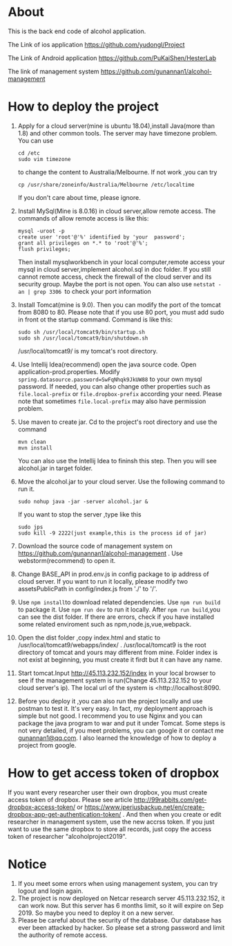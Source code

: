 # About

This is the back end code of alcohol application. 

The Link of ios application <https://github.com/yudongl/Project>

The Link of Android application <https://github.com/PuKaiShen/HesterLab>

The link of management system  https://github.com/gunannan1/alcohol-management



# How to deploy the project

1. Apply for a cloud server(mine is ubuntu 18.04),install Java(more than 1.8) and 
   other common tools. The server may have timezone problem. You can use 

   ```
   cd /etc
   sudo vim timezone
   ```

   to change the content to Australia/Melbourne. If not work ,you can try 

   ```
   cp /usr/share/zoneinfo/Australia/Melbourne /etc/localtime
   
   ```

   If you don't care about time, please ignore.

2. Install MySql(Mine is 8.0.16) in cloud server,allow remote access. The commands of allow remote access is like this:

   ```
   mysql -uroot -p
   create user 'root'@'%' identified by 'your  password';  
   grant all privileges on *.* to 'root'@'%'; 
   flush privileges;
   ```

   Then install mysqlworkbench in your local computer,remote access your mysql in cloud server,implement alcohol.sql in doc folder.  If you still cannot remote access, check the firewall of the cloud server and its security group. Maybe the port is not open. You can also use `netstat -an | grep 3306 `to check your port information

3. Install Tomcat(mine is 9.0). Then you can modify the port of the tomcat from 8080 to 80. Please note that if you use 80 port, you must add sudo in front ot the startup command. Command is like this:

   ```
   sudo sh /usr/local/tomcat9/bin/startup.sh 
   sudo sh /usr/local/tomcat9/bin/shutdown.sh 
   ```

   /usr/local/tomcat9/ is my tomcat's root directory.

4. Use Intellij Idea(recommend) open the java source code. Open application-prod.properties. Modify `spring.datasource.password=SwFqNhqk9JkUW88` to your own mysql password. If needed, you can also change other properties such as `file.local-prefix` or  `file.dropbox-prefix` according your need. Please note that sometimes `file.local-prefix` may also have permission problem.

5. Use maven to create jar. Cd to the project's root directory and use the command 

   ```
   mvn clean
   mvn install
   ```

   You can also use the Intellij Idea to fininsh this step. Then you will see alcohol.jar in target folder.

6. Move the alcohol.jar to your cloud server. Use the following command to run it.

   ```
   sudo nohup java -jar -server alcohol.jar & 
   ```

   If you want to stop the server ,type like this

   ```
   sudo jps
   sudo kill -9 2222(just example,this is the process id of jar)
   ```

7. Download the source code of management system on <https://github.com/gunannan1/alcohol-management> . Use webstorm(recommend) to open it.

8. Change BASE_API in prod.env.js in config package to ip address of cloud server. If you want to run it locally, please modify two assetsPublicPath in config/index.js from  './' to '/'.

9. Use `npm install`to download related dependencies. Use `npm run build` to package it. Use `npm run dev` to run it locally. After `npm run build`,you can see the dist folder.  If there are errors, check if you have installed some related enviroment such as npm,node.js,vue,webpack. 

10. Open the dist folder ,copy index.html and static to /usr/local/tomcat9/webapps/index/ .  /usr/local/tomcat9 is the root directory of tomcat and yours may different from mine. Folder index is not exist at beginning, you must create it firdt but it can have any name. 

11. Start tomcat.Input <http://45.113.232.152/index> in your local browser to see if the management system is run(Change 45.113.232.152 to your cloud server's ip). The local url of the system is  <http://localhost:8090. 

12. Before you deploy it ,you can also run the project locally and use postman to test it. It's very easy.  In fact, my deployment approach is simple but not good. I recommend you to use Nginx and you can package the java program to war and put it under Tomcat. Some steps is not very detailed, if you meet problems, you can google it or contact me gunannan1@qq.com. I also learned the knowledge of how to deploy a project from google.



# How to get access token of dropbox

If you want every researcher user their own dropbox, you must create access token of dropbox. Please see article <http://99rabbits.com/get-dropbox-access-token/>  or <https://www.iperiusbackup.net/en/create-dropbox-app-get-authentication-token/> . And then when you create or edit researcher in management system, use the new accrss token. If you just want to use the same dropbox to store all records, just copy the access token of researcher "alcoholproject2019".



# Notice

1. If you meet some errors when using management system, you can try logout and login again.
2. The project is now deployed on Netcar research server 45.113.232.152, it can work now. But this server has 6 months limit, so it will expire on Sep 2019. So maybe you need to deploy it on a new server.
3. Please be careful about the security of the  database. Our database has ever been attacked by hacker. So please set a strong password and limit the authority of remote access.